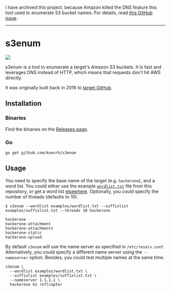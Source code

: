 I have archived this project, because Amazon killed the DNS feature this tool used to enumerate S3 bucket names. For details, read [this GitHub issue](https://github.com/koenrh/s3enum/issues/45).

---

# s3enum

![](https://github.com/koenrh/s3enum/workflows/build/badge.svg)

s3enum is a tool to enumerate a target's Amazon S3 buckets. It is fast and leverages
DNS instead of HTTP, which means that requests don't hit AWS directly.

It was originally built back in 2016 to [target GitHub](https://koen.io/2016/02/13/github-bug-bounty-hunting/).

## Installation

### Binaries

Find the binaries on the [Releases page](https://github.com/koenrh/s3enum/releases).

### Go

```console
go get github.com/koenrh/s3enum
```

## Usage

You need to specify the base name of the target (e.g. `hackerone`), and a word list.
You could either use the example [`wordlist.txt`](examples/wordlist.txt) file from
this repository, or get a word list [elsewhere](https://github.com/bitquark/dnspop/tree/master/results).
Optionally, you could specify the number of threads (defaults to 10).

```
$ s3enum --wordlist examples/wordlist.txt --suffixlist examples/suffixlist.txt --threads 10 hackerone

hackerone
hackerone-attachment
hackerone-attachments
hackerone-static
hackerone-upload
```

By default `s3enum` will use the name server as specified in `/etc/resolv.conf`.
Alternatively, you could specify a different name server using the `--nameserver`
option. Besides, you could test multiple names at the same time.

```
s3enum \
  --wordlist examples/wordlist.txt \
  --suffixlist examples/suffixlist.txt \
  --nameserver 1.1.1.1 \
  hackerone h1 roflcopter
```
